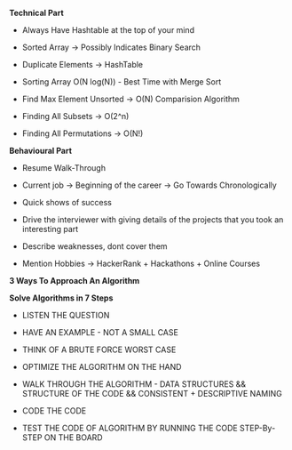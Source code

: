 **Technical Part**

* Always Have Hashtable at the top of your mind

* Sorted Array -> Possibly Indicates Binary Search

* Duplicate Elements -> HashTable

* Sorting Array O(N  log(N)) - Best Time with Merge Sort

* Find Max Element Unsorted -> O(N) Comparision Algorithm

* Finding All Subsets -> O(2^n)

* Finding All Permutations -> O(N!)

**Behavioural Part**

* Resume Walk-Through

* Current job -> Beginning of the career -> Go Towards Chronologically

* Quick shows of success

* Drive the interviewer with giving details of the projects that you took an interesting part

* Describe weaknesses, dont cover them

* Mention Hobbies -> HackerRank + Hackathons + Online Courses

**3 Ways To Approach An Algorithm**


**Solve Algorithms in 7 Steps**

* LISTEN THE QUESTION

* HAVE AN EXAMPLE - NOT A SMALL CASE

* THINK OF A BRUTE FORCE WORST CASE

* OPTIMIZE THE ALGORITHM ON THE HAND

* WALK THROUGH THE ALGORITHM - DATA STRUCTURES && STRUCTURE OF THE CODE && CONSISTENT + DESCRIPTIVE NAMING

* CODE THE CODE

* TEST THE CODE OF ALGORITHM BY RUNNING THE CODE STEP-By-STEP ON THE BOARD

